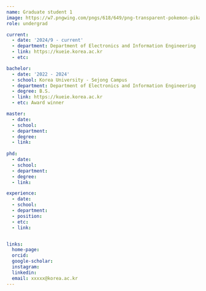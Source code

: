 ```yaml
---
name: Graduate student 1
image: https://w7.pngwing.com/pngs/618/649/png-transparent-pokemon-pikachu-hey-you-pikachu-ash-ketchum-pokemon-pikachu-mammal-dog-like-mammal-vertebrate-thumbnail.png
role: undergrad

current:
  - date: '2024/9 - current'
  - department: Department of Electronics and Information Engineering  
  - link: https://kueie.korea.ac.kr
  - etc: 

bachelor:
  - date: '2022 - 2024'
  - school: Korea University - Sejong Campus
  - department: Department of Electronics and Information Engineering
  - degree: B.S.
  - link: https://kueie.korea.ac.kr
  - etc: Award winner

master:
  - date: 
  - school: 
  - department: 
  - degree: 
  - link: 
  
phd:
  - date: 
  - school: 
  - department: 
  - degree: 
  - link: 

experience:
  - date: 
  - school:  
  - department: 
  - position: 
  - etc: 
  - link: 


links:
  home-page: 
  orcid: 
  google-scholar: 
  instagram: 
  linkedin: 
  email: xxxxx@korea.ac.kr
---
```



